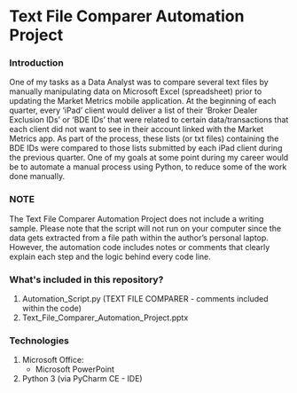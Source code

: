 # Text File Comparer Automation Project

### Introduction

One of my tasks as a Data Analyst was to compare several text files by manually manipulating data on Microsoft Excel (spreadsheet) prior to updating the Market Metrics mobile application. At the beginning of each quarter, every ‘iPad’ client would deliver a list of their ‘Broker Dealer Exclusion IDs’ or ‘BDE IDs’ that were related to certain data/transactions that each client did not want to see in their account linked with the Market Metrics app. As part of the process, these lists (or txt files) containing the BDE IDs were compared to those lists submitted by each iPad client during the previous quarter.
One of my goals at some point during my career would be to automate a manual process using Python, to reduce some of the work done manually.

### NOTE
The Text File Comparer Automation Project does not include a writing sample. Please note that the script will not run on your computer since the data gets extracted from a file path within the author’s personal laptop. However, the automation code includes notes or comments that clearly explain each step and the logic behind every code line.


### What's included in this repository?

1. Automation_Script.py (TEXT FILE COMPARER - comments included within the code)
2. Text_File_Comparer_Automation_Project.pptx

### Technologies

1. Microsoft Office:
	* Microsoft PowerPoint
2. Python 3 (via PyCharm CE - IDE)
